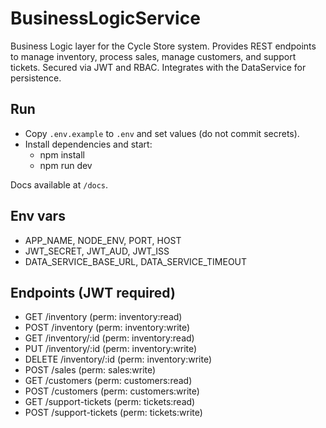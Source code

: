 # BusinessLogicService

Business Logic layer for the Cycle Store system. Provides REST endpoints to manage inventory, process sales, manage customers, and support tickets. Secured via JWT and RBAC. Integrates with the DataService for persistence.

## Run

- Copy `.env.example` to `.env` and set values (do not commit secrets).
- Install dependencies and start:
  - npm install
  - npm run dev

Docs available at `/docs`.

## Env vars

- APP_NAME, NODE_ENV, PORT, HOST
- JWT_SECRET, JWT_AUD, JWT_ISS
- DATA_SERVICE_BASE_URL, DATA_SERVICE_TIMEOUT

## Endpoints (JWT required)

- GET /inventory (perm: inventory:read)
- POST /inventory (perm: inventory:write)
- GET /inventory/:id (perm: inventory:read)
- PUT /inventory/:id (perm: inventory:write)
- DELETE /inventory/:id (perm: inventory:write)
- POST /sales (perm: sales:write)
- GET /customers (perm: customers:read)
- POST /customers (perm: customers:write)
- GET /support-tickets (perm: tickets:read)
- POST /support-tickets (perm: tickets:write)
